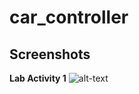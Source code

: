 # car_controller


## Screenshots
**Lab Activity 1**
![alt-text](https://cdn.discordapp.com/attachments/481023998059347969/1095589529601192027/image.png)
